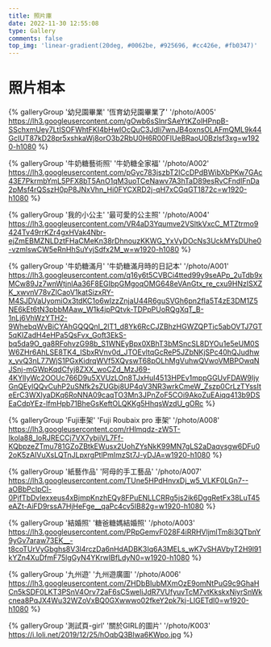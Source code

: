 ```yaml
---
title: 照片庫
date: 2022-11-30 12:55:08 
type: Gallery
comments: false
top_img: 'linear-gradient(20deg, #0062be, #925696, #cc426e, #fb0347)'
---
```


# 照片相本

<div class="gallery-group-main">

{% galleryGroup '幼兒園畢業' '恆育幼兒園畢業了' '/photo/A005' https://lh3.googleusercontent.com/gOwb6sSlnrSAeYtKZolHPnpB-SSchxmUey7LtISOFWhtFKI4bHwIOcQuC3Jdli7wnJB4oxnsOLAFmQML9k44GcIUT87kD28pr5xshkaWj8orO3b2RbU0H6R00FIUeBRaoU0Bzlsf3xg=w1920-h1080 %}

{% galleryGroup '牛奶糖藝術照' '牛奶糖全家福' '/photo/A002' https://lh3.googleusercontent.com/pGyc783jszbT2ICcDPdBWibXbPKw7GAc43E7PkrmbYmL5PFX8bT5AnO1qM3uoTCeNawv7A3hTaD89esRvCFndlFnDa2pMsf4rQSszH0pP8JNxVhn_Hi0FYCXRD2j-qH7xCGqGT1872c=w1920-h1080 %}

{% galleryGroup '我的小公主' '最可愛的公主照' '/photo/A004' https://lh3.googleusercontent.com/VR4aD3Yqumve2VSltkVxcC_MTZtrmo9424Tv49rrKZr4gxHVak4Nbr-ejZmEBMZNLDztFHaCMeKn38rDhnouzKKWG_YxVyDOcNs3UckMYsDUhe0-vzmlswCW5eRnHhSuYvjSdfx2M_w=w1920-h1080 %}

{% galleryGroup '牛奶糖滿月' '牛奶糖滿月時的日記本' '/photo/A001' https://lh3.googleusercontent.com/q16y6t5CVBCi4tted99y9seAPp_2uTdb9xMCw89Jz7wnWtjnlAa36F8EGIbpGMgoqOMG648eVAnGtx_re_cxu9HNzISXZK_xwvnV78vZlCaoV1katSizxRY-M4SJDVaUyomiOx3tdKC1o6wIzzZnjaU44R6guSVGh6pn2fIa5T4zE3DM1Z5NE6kEt6tN3pbbMAaw_W1k4jpPQtvk-TDPpPUoRQgXqT_B-1nLj6VhWzYTH2-9WhebqWvBiCYAhGQQQnI_2lT1_d8Yk6RcCJZBhzHGWZQPTic5abOVTJ7GT5qKIZadH4eHPa5QsFvx_Goft3EkS-bq5da9O_ga8RFohvzG98b_S1WNEyBpx0XBhT3bMSncSL8DYOu1e5eUM0SW6ZHr6AhLSE8TK4_ISbxRVnv0d_JTOEvltqGcReP5JZbNKjSPc40hQJudhwx_yvQ3nL77WjS1PGxKidrqWVf5XQyswT68pOLhMgVuhwQVwoVMBPOwqNJSnj-mGWpKqdCfyj8ZXX_woCZd_MzJ69-4KYlIyWc2OOUc766D9u5XVUzLOn8TJxHuI4513HPEv1mppGGUvFDAW9IjyGnQEylQQvCuhP2uSNfk2sZUGbj8UP4qV3NR3wrkCmeW_Zszp0CrLzTYssIteErC3WXlyaDKq6RoNNA09caqTO3Mn3JPnZoF5COi9AkoZuEAiqq413b9DSEaCdpYEz-lfmHpb71BheGsKeftOLQKKg5HhqsWzdU_gORc %}

{% galleryGroup 'Fuji車架' 'Fuji Roubaix pro 車架' '/photo/A008' https://lh3.googleusercontent.com/rHlmqdz-zW5T-Ikola88_loRJRECCj7VX7ybjiVL7Ff-KQbpzeZTmu781GZoZBtkEWusx2UohZYsNkK99MN7gLS2aDaqvsgw6DFu02oK5zAIVuXsLQTnJLpxrgPtlPmImzSt7J-yDJA=w1920-h1080 %}

{% galleryGroup '紙藝作品' '阿母的手工藝品' '/photo/A007' https://lh3.googleusercontent.com/TUne5HPdHnvxDj_w5_VLKF0LGn7--aOBbPcIpCl-0PjfTbDvIexxeus4xBjmpKnzhEQy8FPuENLLCRRg5js2ik6DggRetFx38LuT45eAZt-AiFD9rssA7HjHeFge__qaPc4cv5IB82g=w1920-h1080 %}

{% galleryGroup '結婚照' '糖爸糖媽結婚照' '/photo/A003' https://lh3.googleusercontent.com/PRpGemvF028F4iRRHVljmlTm8i3QTbnY9yGv7araw73EK__-t8coTUrVyGbghs8V3l4rczDa6nHdADBK3Iq6A3MELs_wK7vSHAVbyT2H9l91kYZn4XuDfmF75lgGyN4YKrwIBfLdyN0=w1920-h1080 %}

{% galleryGroup '九州遊' '九州遊廣圖' '/photo/A006' https://lh3.googleusercontent.com/ZHDbBIubMXmOzE9omNtPuG9c9GhaHCn5kSDF0LKT3PSnV4Orv72aF6sC5weIiJdR7VUfyuvTcM7vtKkskxNiyrSnWkcnea8PqJX4Wu32WZoVxBQ0GXwwwo02fkeY2pk7kj-LlGETdl0=w1920-h1080 %}

{% galleryGroup '測試頁-girl' '關於GIRL的圖片' '/photo/K003' https://i.loli.net/2019/12/25/hOqbQ3BIwa6KWpo.jpg %}

</div>
